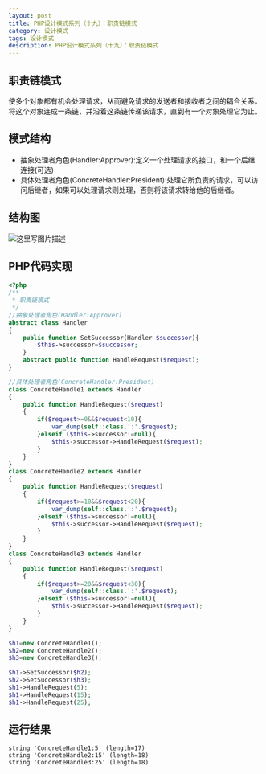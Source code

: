 ```yaml
---
layout: post
title: PHP设计模式系列（十九）：职责链模式
category: 设计模式
tags: 设计模式
description: PHP设计模式系列（十九）：职责链模式
---
```

## 职责链模式
使多个对象都有机会处理请求，从而避免请求的发送者和接收者之间的耦合关系。将这个对象连成一条链，并沿着这条链传递该请求，直到有一个对象处理它为止。

## 模式结构
* 抽象处理者角色(Handler:Approver):定义一个处理请求的接口，和一个后继连接(可选)
* 具体处理者角色(ConcreteHandler:President):处理它所负责的请求，可以访问后继者，如果可以处理请求则处理，否则将该请求转给他的后继者。

## 结构图
![这里写图片描述](http://img.blog.csdn.net/20170501191452454?watermark/2/text/aHR0cDovL2Jsb2cuY3Nkbi5uZXQvcXFfMzIzMDAzNjM=/font/5a6L5L2T/fontsize/400/fill/I0JBQkFCMA==/dissolve/70/gravity/SouthEast)

## PHP代码实现
```php
<?php
/**
 * 职责链模式
 */
//抽象处理者角色(Handler:Approver)
abstract class Handler
{
    public function SetSuccessor(Handler $successor){
        $this->successor=$successor;
    }
    abstract public function HandleRequest($request);
}

//具体处理者角色(ConcreteHandler:President)
class ConcreteHandle1 extends Handler
{
    public function HandleRequest($request)
    {
        if($request>=0&&$request<10){
            var_dump(self::class.':'.$request);
        }elseif ($this->successor!=null){
            $this->successor->HandleRequest($request);
        }
    }
}
class ConcreteHandle2 extends Handler
{
    public function HandleRequest($request)
    {
        if($request>=10&&$request<20){
            var_dump(self::class.':'.$request);
        }elseif ($this->successor!=null){
            $this->successor->HandleRequest($request);
        }
    }
}
class ConcreteHandle3 extends Handler
{
    public function HandleRequest($request)
    {
        if($request>=20&&$request<30){
            var_dump(self::class.':'.$request);
        }elseif ($this->successor!=null){
            $this->successor->HandleRequest($request);
        }
    }
}

$h1=new ConcreteHandle1();
$h2=new ConcreteHandle2();
$h3=new ConcreteHandle3();

$h1->SetSuccessor($h2);
$h2->SetSuccessor($h3);
$h1->HandleRequest(5);
$h1->HandleRequest(15);
$h1->HandleRequest(25);
```
## 运行结果

```
string 'ConcreteHandle1:5' (length=17)
string 'ConcreteHandle2:15' (length=18)
string 'ConcreteHandle3:25' (length=18)
```